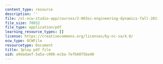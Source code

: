 ```yaml
---
content_type: resource
description: ''
file: /ol-ocw-studio-app/courses/2-003sc-engineering-dynamics-fall-2011/a9dadaef5a5ac096ecba7efb6075ba40_GUvoVvXwoOQ.pdf
file_size: 70932
file_type: application/pdf
learning_resource_types: []
license: https://creativecommons.org/licenses/by-nc-sa/4.0/
ocw_type: OCWFile
resourcetype: Document
title: 3play pdf file
uid: a9dadaef-5a5a-c096-ecba-7efb6075ba40
---
```

